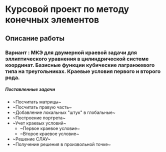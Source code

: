 # Курсовой проект по методу конечных элементов

## Описание работы

### Вариант : МКЭ для двумерной краевой задачи для эллиптического уравнения в цилиндрической системе координат. Базисные функции кубические лагранжевого типа на треугольниках. Краевые условия первого и второго рода.

##### Поставленные задачи
* ~Посчитать матрицы~
* ~Посчитать правую часть~
* ~Добавление локальных "штук" в глобальные~
* ~Построение портрета~
* ~Учет краевых условий~
	+ ~Первое краевое условие~
	+ ~Второе краевое условие~
* ~Решение СЛАУ~
* ~Получение решения в произвольной точке~

